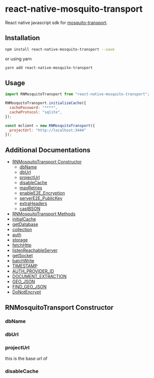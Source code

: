 # react-native-mosquito-transport

React native javascript sdk for [mosquito-transport](https://github.com/brainbehindx/mosquito-transport).

## Installation

```sh
npm install react-native-mosquito-transport --save
```

or using yarn

```sh
yarn add react-native-mosquito-transport
```

## Usage

```js
import RNMosquitoTransport from "react-native-mosquito-transport";

RNMosquitoTransport.initializeCache({
  cachePassword: "****",
  cacheProtocol: "sqlite",
});

const mclient = new RNMosquitoTransport({
  projectUrl: "http://localhost:3444"
});
```

## Additional Documentations

- [RNMosquitoTransport Constructor](#RNMosquitoTransportConstructor)
  - [dbName](#dbName)
  - [dbUrl](#dbUrl)
  - [projectUrl](#projectUrl)
  - [disableCache](#disableCache)
  - [maxRetries](#maxRetries)
  - [enableE2E_Encryption](#enableE2E_Encryption)
  - [serverE2E_PublicKey](#serverE2E_PublicKey)
  - [extraHeaders](#extraHeaders)
  - [castBSON](#castBSON)
- [RNMosquitoTransport Methods](#RNMosquitoTransportMethods)
 - [initialCache](#initialCache)
 - [getDatabase](#getDatabase)
 - [collection](#collection)
 - [auth](#auth)
 - [storage](#storage)
 - [fetchHttp](#fetchHttp)
 - [listenReachableServer](#listenReachableServer)
 - [getSocket](#getSocket)
 - [batchWrite](#batchWrite)
- [TIMESTAMP](#TIMESTAMP)
- [AUTH_PROVIDER_ID](#AUTH_PROVIDER_ID)
- [DOCUMENT_EXTRACTION](#DOCUMENT_EXTRACTION)
- [GEO_JSON](#GEO_JSON)
- [FIND_GEO_JSON](#FIND_GEO_JSON)
- [DoNotEncrypt](#DoNotEncrypt)

## RNMosquitoTransport Constructor

### dbName


### dbUrl


### projectUrl

this is the base url of 

### disableCache
